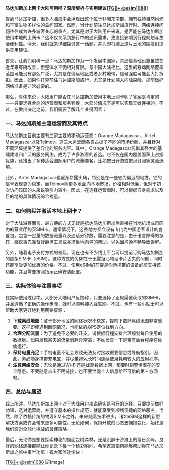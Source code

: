 **马达加斯加上网卡大陆可用吗？深度解析与实用建议[[TG💪+ @esim1088](https://t.me/s/esim1088)]**

提到马达加斯加，很多人脑海中会浮现出这个位于非洲东南部、拥有独特自然风光和丰富生物多样性的岛屿国家。然而，当计划前往马达加斯加旅行时，网络连接问题往往成为许多游客关心的重点。尤其是对于大陆用户来说，是否能在马达加斯加使用本地的上网卡？这不仅关系到旅行中的通讯需求，更直接影响到行程规划与生活便利性。今天，我们就来详细探讨这一话题，并为即将踏上这片土地的朋友们提供实用建议。

首先，让我们明确一点：马达加斯加作为一个发展中国家，其通信基础设施虽然在近年来有所改善，但整体水平仍相对有限。与中国大陆相比，这里的移动网络覆盖范围可能没有那么广泛，尤其是在偏远地区或者乡村地带，信号强度可能会大打折扣。因此，如果你打算前往马达加斯加旅行，尤其是计划深入内陆探险，提前做好网络准备是非常必要的。

那么，具体来说，大陆用户能否在马达加斯加使用本地上网卡呢？答案是肯定的——只要选择合适的运营商和服务套餐，大部分情况下是可以实现无缝连接的。不过，在做出决定之前，我们需要了解几个关键因素：

### 一、马达加斯加主流运营商及其特点

马达加斯加目前主要有三家主要的移动运营商：Orange Madagascar、Airtel Madagascar以及Telmov。这三大运营商各自占据了不同的市场份额，并且针对不同区域提供了差异化的服务内容。其中，Orange Madagascar凭借其强大的基础建设和广泛的服务网络，成为了许多游客的首选。它不仅在国内覆盖面积上占据优势，还推出了多种适合国际用户的流量套餐，比如按日计费或按月订阅等灵活选项。

此外，Airtel Madagascar也逐渐崭露头角，特别是在一些较为偏远的地方，它的信号表现更为稳定。而Telmov则更多地面向本地市场，价格相对低廉，但对于初次访问该国的人来说吸引力较小。因此，在选择运营商时，可以根据自身需求以及目的地的具体情况综合考量。

### 二、如何购买并激活本地上网卡？

对于大陆游客而言，最方便的方式无疑是抵达马达加斯加后直接在当地机场或市区内的营业厅购买SIM卡。通常情况下，这些地方都会设有专门为中国游客设计的套餐包，包含一定量的数据流量以及通话分钟数。需要注意的是，由于语言障碍的存在，建议事先准备好翻译工具或寻求当地向导的帮助，以免因沟通不畅导致误解。

另外，随着电子支付方式的普及，现在也有不少线上平台可以提前订购马达加斯加的虚拟SIM卡（eSIM）。这种方式的优势在于无需担心物理卡片丢失的问题，同时还能享受更加优惠的价格。不过，使用eSIM的前提是你所携带的设备必须支持该功能，并且需要按照指示正确安装配置。

### 三、实际体验与注意事项

在实际使用过程中，大部分大陆用户反馈称，只要选择了正规渠道获取的SIM卡，并且遵循了正确的操作步骤，就可以顺利接入互联网。不过，也有一些小贴士可以帮助大家更好地利用网络资源：

1. **下载离线地图**：鉴于部分地区的网络状况不稳定，提前下载好离线地图非常重要。这样即使遇到断网情况，也能依靠GPS定位找到方向。
2. **合理分配流量**：为了避免不必要的开支，请根据行程安排合理规划每日使用的数据量。如果发现某天的流量消耗异常高，不妨检查一下是否有后台程序在偷偷运行。
3. **保持电量充足**：手机电量不足会导致无法及时接收重要信息或导航指引。因此，务必随身携带充电宝，并尽量避免长时间连续使用耗电较大的应用程序。
4. **注意网络安全**：无论是通过Wi-Fi还是蜂窝数据上网，都要时刻警惕潜在的安全隐患。不要随意点击不明链接，也不要泄露个人信息给不可信的第三方网站。

### 四、总结与展望

综上所述，马达加斯加上网卡对于大陆用户来说确实是可行的选择。只要提前做好功课，选对运营商，并遵守基本的操作规范，就能享受到顺畅便捷的网络服务。当然，除了依赖传统的物理SIM卡之外，未来随着技术进步，诸如eSIM这样的新型解决方案或许会带来更多可能性。无论如何，保持开放的心态去拥抱变化，始终是我们面对全球化挑战的最佳策略。

最后，无论你是想要探索神秘的猴面包树森林，还是沉醉于沙滩上的落日余晖，良好的网络连接都能让你记录下每一个精彩瞬间。希望这篇指南能够帮助你在马达加斯加之旅中事半功倍！祝大家旅途愉快！

[[TG💪+ @esim1088](https://t.me/s/esim1088) ![Image](https://i.postimg.cc/4NQfJmqS/Snipaste-2025-05-13-00-14-12.png)]